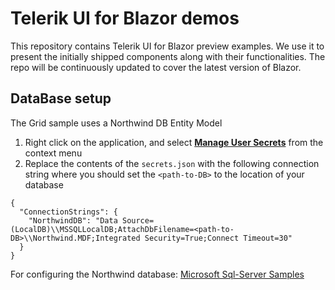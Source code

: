 # Telerik UI for Blazor demos

This repository contains Telerik UI for Blazor preview examples. We use it to present the initially shipped components along with their functionalities. The repo will be continuously updated to cover the latest version of Blazor.

## DataBase setup

The Grid sample uses a Northwind DB Entity Model

1. Right click on the application, and select [**Manage User Secrets**](https://docs.microsoft.com/en-us/aspnet/core/security/app-secrets?view=aspnetcore-2.2&tabs=windows) from the context menu
2. Replace the contents of the `secrets.json` with the following connection string where you should set the `<path-to-DB>` to the location of your database

```
{
  "ConnectionStrings": {
    "NorthwindDB": "Data Source=(LocalDB)\\MSSQLLocalDB;AttachDbFilename=<path-to-DB>\\Northwind.MDF;Integrated Security=True;Connect Timeout=30"
  }
}
```

For configuring the Northwind database: [Microsoft Sql-Server Samples](https://github.com/Microsoft/sql-server-samples/tree/master/samples/databases/northwind-pubs)
